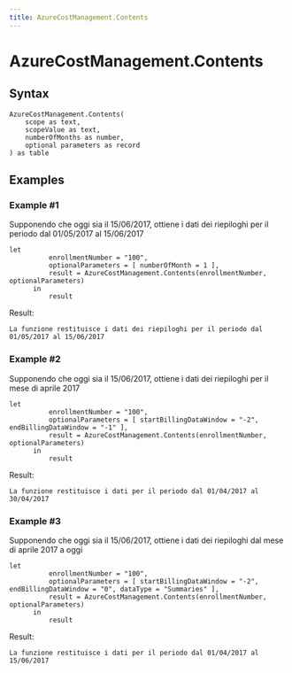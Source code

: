 ```yaml
---
title: AzureCostManagement.Contents
---
```


# AzureCostManagement.Contents



## Syntax

```powerquery
AzureCostManagement.Contents(
    scope as text,
    scopeValue as text,
    numberOfMonths as number,
    optional parameters as record
) as table
```



## Examples

### Example #1 
Supponendo che oggi sia il 15/06/2017, ottiene i dati dei riepiloghi per il periodo dal 01/05/2017 al 15/06/2017
```powerquery
let
          enrollmentNumber = "100",
          optionalParameters = [ numberOfMonth = 1 ],
          result = AzureCostManagement.Contents(enrollmentNumber, optionalParameters)
      in
          result
```

Result: 
```powerquery
La funzione restituisce i dati dei riepiloghi per il periodo dal 01/05/2017 al 15/06/2017
```


### Example #2 
Supponendo che oggi sia il 15/06/2017, ottiene i dati dei riepiloghi per il mese di aprile 2017
```powerquery
let
          enrollmentNumber = "100",
          optionalParameters = [ startBillingDataWindow = "-2", endBillingDataWindow = "-1" ],
          result = AzureCostManagement.Contents(enrollmentNumber, optionalParameters)
      in
          result
```

Result: 
```powerquery
La funzione restituisce i dati per il periodo dal 01/04/2017 al 30/04/2017
```


### Example #3 
Supponendo che oggi sia il 15/06/2017, ottiene i dati dei riepiloghi dal mese di aprile 2017 a oggi
```powerquery
let
          enrollmentNumber = "100",
          optionalParameters = [ startBillingDataWindow = "-2", endBillingDataWindow = "0", dataType = "Summaries" ],
          result = AzureCostManagement.Contents(enrollmentNumber, optionalParameters)
      in
          result
```

Result: 
```powerquery
La funzione restituisce i dati per il periodo dal 01/04/2017 al 15/06/2017
```



